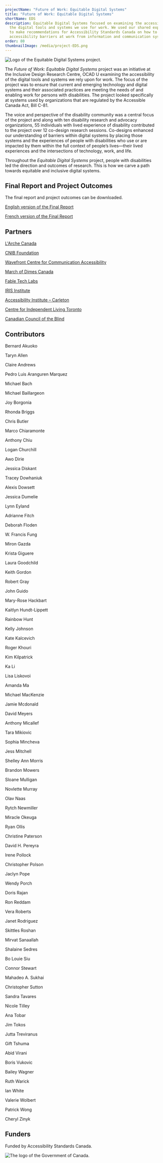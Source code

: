 ```yaml
---
projectName: "Future of Work: Equitable Digital Systems"
title: "Future of Work: Equitable Digital Systems"
shortName: EDS
description: Equitable Digital Systems focused on examining the accessibility of
  the digital tools and systems we use for work. We used our shared experiences
  to make recommendations for Accessibility Standards Canada on how to prevent
  accessibility barriers at work from information and communication systems.
order: 80
thumbnailImage: /media/project-EDS.png
---
```

![Logo of the Equitable Digital Systems project.](/media/eds_sm.png)

The *Future of Work: Equitable Digital Systems* project was an initiative at the Inclusive Design Research Centre, OCAD U examining the accessibility of the digital tools and systems we rely upon for work. The focus of the project was to ensure that current and emerging technology and digital systems and their associated practices are meeting the needs of and enabling work for persons with disabilities. The project looked specifically at systems used by organizations that are regulated by the Accessible Canada Act, Bill C-81.

The voice and perspective of the disability community was a central focus of the project and along with ten disability research and advocacy organizations, 55 individuals with lived experience of disability contributed to the project over 12 co-design research sessions. Co-designs enhanced our understanding of barriers within digital systems by placing those systems and the experiences of people with disabilities who use or are impacted by them within the full context of people’s lives—their lived experiences and the intersections of technology, work, and life.

Throughout the *Equitable Digital Systems* project, people with disabilities led the direction and outcomes of research. This is how we carve a path towards equitable and inclusive digital systems.

## Final Report and Project Outcomes

The final report and project outcomes can be downloaded.

[English version of the Final Report](/media/equitable-digital-systems-research-report-final_english.docx)

[French version of the Final Report](/media/equitable-digital-systems-research-report-final_french.docx)

## Partners

[L'Arche Canada](https://larche.ca)

[CNIB Foundation](https://cnib.ca)

[Wavefront Centre for Communication Accessibility](https://wavefrontcentre.ca)

[March of Dimes Canada](https://marchofdimes.ca)

[Fable Tech Labs](https://makeitfable.com)

[IRIS Institute](https://irisinstitute.ca)

[Accessibility Institute – Carleton](https://carleton.ca/accessibility-institute/)

[Centre for Independent Living Toronto](https://cilt.ca)

[Canadian Council of the Blind](https://ccbnational.net)

## Contributors

Bernard Akuoko

Taryn Allen

Claire Andrews

Pedro Luis Aranguren Marquez

Michael Bach

Michael Baillargeon

Joy Borgonia

Rhonda Briggs

Chris Butler

Marco Chiaramonte

Anthony Chiu

Logan Churchill

Awo Dirie

Jessica Diskant

Tracey Dowhaniuk

Alexis Dowsett

Jessica Dumelie

Lynn Eyland

Adrianne Fitch

Deborah Floden

W. Francis Fung

Miron Gazda

Krista Giguere

Laura Goodchild

Keith Gordon

Robert Gray

John Guido

Mary-Rose Hackbart

Kaitlyn Hundt-Lippett

Rainbow Hunt

Kelly Johnson

Kate Kalcevich

Roger Khouri

Kim Kilpatrick

Ka Li

Lisa Liskovoi

Amanda Ma

Michael MacKenzie

Jamie Mcdonald

David Meyers

Anthony Micallef

Tara Mikiovic

Sophia Mincheva

Jess Mitchell

Shelley Ann Morris

Brandon Mowers

Sloane Mulligan

Novlette Murray

Olav Naas

Rytch Newmiller

Miracle Okeuga

Ryan Ollis

Christine Paterson

David H. Pereyra

Irene Pollock

Christopher Polson

Jaclyn Pope

Wendy Porch

Doris Rajan

Ron Reddam

Vera Roberts

Janet Rodriguez

Skittles Roshan

Mirvat Sanaallah

Shalaine Sedres

Bo Louie Siu

Connor Stewart

Mahadeo A. Sukhai

Christopher Sutton

Sandra Tavares

Nicole Tilley

Ana Tobar

Jim Tokos

Jutta Treviranus

Gift Tshuma

Abid Virani

Boris Vukovic

Bailey Wagner

Ruth Warick

Ian White

Valerie Wolbert

Patrick Wong

Cheryl Zinyk

## Funders

Funded by Accessibility Standards Canada.

![The logo of the Government of Canada.](/media/canada.png)